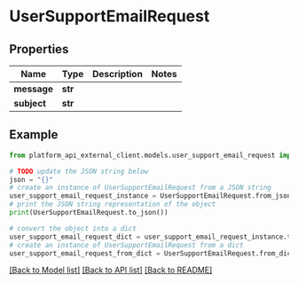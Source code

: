 # UserSupportEmailRequest


## Properties

Name | Type | Description | Notes
------------ | ------------- | ------------- | -------------
**message** | **str** |  | 
**subject** | **str** |  | 

## Example

```python
from platform_api_external_client.models.user_support_email_request import UserSupportEmailRequest

# TODO update the JSON string below
json = "{}"
# create an instance of UserSupportEmailRequest from a JSON string
user_support_email_request_instance = UserSupportEmailRequest.from_json(json)
# print the JSON string representation of the object
print(UserSupportEmailRequest.to_json())

# convert the object into a dict
user_support_email_request_dict = user_support_email_request_instance.to_dict()
# create an instance of UserSupportEmailRequest from a dict
user_support_email_request_from_dict = UserSupportEmailRequest.from_dict(user_support_email_request_dict)
```
[[Back to Model list]](../README.md#documentation-for-models) [[Back to API list]](../README.md#documentation-for-api-endpoints) [[Back to README]](../README.md)


